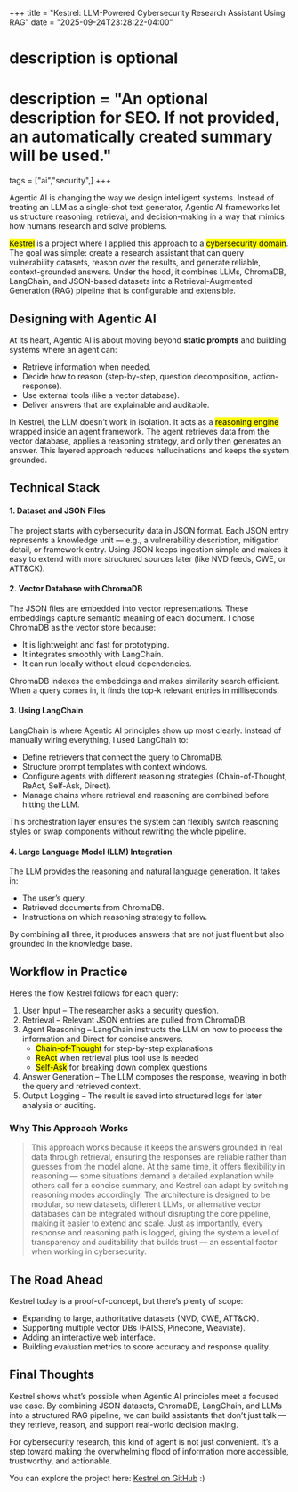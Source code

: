 +++
title = "Kestrel: LLM-Powered Cybersecurity Research Assistant Using RAG"
date = "2025-09-24T23:28:22-04:00"

#
# description is optional
#
# description = "An optional description for SEO. If not provided, an automatically created summary will be used."

tags = ["ai","security",]
+++

Agentic AI is changing the way we design intelligent systems. Instead of treating an LLM as a single-shot text generator, Agentic AI frameworks let us structure reasoning, retrieval, and decision-making in a way that mimics how humans research and solve problems.

<mark>Kestrel</mark> is a project where I applied this approach to a <mark>cybersecurity domain</mark>. The goal was simple: create a research assistant that can query vulnerability datasets, reason over the results, and generate reliable, context-grounded answers. Under the hood, it combines LLMs, ChromaDB, LangChain, and JSON-based datasets into a Retrieval-Augmented Generation (RAG) pipeline that is configurable and extensible.

## Designing with Agentic AI

At its heart, Agentic AI is about moving beyond **static prompts** and building systems where an agent can:

- Retrieve information when needed.
- Decide how to reason (step-by-step, question decomposition, action-response).
- Use external tools (like a vector database).
- Deliver answers that are explainable and auditable.

In Kestrel, the LLM doesn’t work in isolation. It acts as a <mark>reasoning engine</mark> wrapped inside an agent framework. The agent retrieves data from the vector database, applies a reasoning strategy, and only then generates an answer. This layered approach reduces hallucinations and keeps the system grounded.

## Technical Stack

#### 1. Dataset and JSON Files
The project starts with cybersecurity data in JSON format. Each JSON entry represents a knowledge unit — e.g., a vulnerability description, mitigation detail, or framework entry. Using JSON keeps ingestion simple and makes it easy to extend with more structured sources later (like NVD feeds, CWE, or ATT&CK).

#### 2. Vector Database with ChromaDB
The JSON files are embedded into vector representations. These embeddings capture semantic meaning of each document. I chose ChromaDB as the vector store because:

- It is lightweight and fast for prototyping.
- It integrates smoothly with LangChain.
- It can run locally without cloud dependencies.

ChromaDB indexes the embeddings and makes similarity search efficient. When a query comes in, it finds the top-k relevant entries in milliseconds.

#### 3. Using LangChain

LangChain is where Agentic AI principles show up most clearly. Instead of manually wiring everything, I used LangChain to:

- Define retrievers that connect the query to ChromaDB.
- Structure prompt templates with context windows.
- Configure agents with different reasoning strategies (Chain-of-Thought, ReAct, Self-Ask, Direct).
- Manage chains where retrieval and reasoning are combined before hitting the LLM.

This orchestration layer ensures the system can flexibly switch reasoning styles or swap components without rewriting the whole pipeline.

#### 4. Large Language Model (LLM) Integration

The LLM provides the reasoning and natural language generation. It takes in:

- The user’s query.
- Retrieved documents from ChromaDB.
- Instructions on which reasoning strategy to follow.

By combining all three, it produces answers that are not just fluent but also grounded in the knowledge base.

## Workflow in Practice

Here’s the flow Kestrel follows for each query:

1. User Input – The researcher asks a security question.
2. Retrieval – Relevant JSON entries are pulled from ChromaDB.
3. Agent Reasoning – LangChain instructs the LLM on how to process the information and Direct for concise answers.
    - <mark>Chain-of-Thought</mark> for step-by-step explanations
    - <mark>ReAct</mark> when retrieval plus tool use is needed
    - <mark>Self-Ask</mark> for breaking down complex questions
4. Answer Generation – The LLM composes the response, weaving in both the query and retrieved context.
5. Output Logging – The result is saved into structured logs for later analysis or auditing.


### Why This Approach Works
> This approach works because it keeps the answers grounded in real data through retrieval, ensuring the responses are reliable rather than guesses from the model alone. At the same time, it offers flexibility in reasoning — some situations demand a detailed explanation while others call for a concise summary, and Kestrel can adapt by switching reasoning modes accordingly. The architecture is designed to be modular, so new datasets, different LLMs, or alternative vector databases can be integrated without disrupting the core pipeline, making it easier to extend and scale. Just as importantly, every response and reasoning path is logged, giving the system a level of transparency and auditability that builds trust — an essential factor when working in cybersecurity.



## The Road Ahead

Kestrel today is a proof-of-concept, but there’s plenty of scope:

- Expanding to large, authoritative datasets (NVD, CWE, ATT&CK).
- Supporting multiple vector DBs (FAISS, Pinecone, Weaviate).
- Adding an interactive web interface.
- Building evaluation metrics to score accuracy and response quality.


## Final Thoughts

Kestrel shows what’s possible when Agentic AI principles meet a focused use case. By combining JSON datasets, ChromaDB, LangChain, and LLMs into a structured RAG pipeline, we can build assistants that don’t just talk — they retrieve, reason, and support real-world decision making.

For cybersecurity research, this kind of agent is not just convenient. It’s a step toward making the overwhelming flood of information more accessible, trustworthy, and actionable.

You can explore the project here: [Kestrel on GitHub](https://github.com/vksundararajan/Kestrel) :)